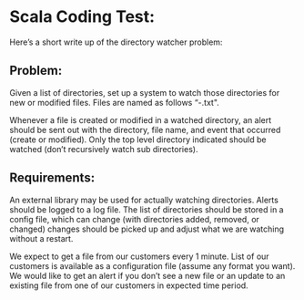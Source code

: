 # Scala Coding Test:

Here’s a short write up of the directory watcher problem:

## Problem:
Given a list of directories, set up a system to watch those directories
for new or modified files.  Files are named as follows “<customer
name>-<timestamp>.txt".

Whenever a file is created or modified in a watched directory, an alert
should be sent out with the directory, file name, and event that occurred
(create or modified).
Only the top level directory indicated should be watched (don’t
recursively watch sub directories).

## Requirements:
An external library may be used for actually watching directories.
Alerts should be logged to a log file.
The list of directories should be stored in a config file, which can
change (with directories added, removed, or changed) changes should be
picked up and adjust what we are watching without a restart.

We expect to get a file from our customers every 1 minute.  List of our
customers is available as a configuration file (assume any format you
want).  We would like to get an alert if you don’t see a new file or an
update to an existing file from one of our customers in expected time
period.